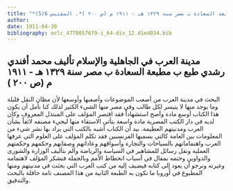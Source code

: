 ```yaml
---
title: "*مخطوطات ومطبوعات : مدينة العرب في الجاهلية والإسلام تأليف محمد أفندي رشدي طبع ب مطبعة السعادة ب مصر سنة ١٣٢٩ هـ - ١٩١١ م (ص ٢٠٠ )*. المقتبس 6(5)"
author: 
date: 1911-04-30
bibliography: oclc_4770057679-i_64-div_12.d1e4034.bib
---
```




##  مدينة العرب في الجاهلية والإسلام   تأليف  محمد أفندي رشدي  طبع ب  مطبعة السعادة  ب  مصر  سنة  ١٣٢٩  هـ  -  ١٩١١  م  (ص  ٢٠٠  ) 


 البحث في مدينة العرب من أصعب الموضوعات وأصعبها وأوسعها لأن مظان النقل قليلة وما يوجد منها لا يتيسر لكل طالب وفي مصر منها الشيء الكثير لذلك كنا نأمل أن يكون هذا الكتاب أوسع مادة وأصح استشهاداً فقد اقتصر المؤلف على المبتذل المعروف وكان لديه في دار الكتب المصرية مادة واسعة يتأتى الاستقاء منها ليجيء مصنفه لائقاً بشأن العرب ومدنيتهم العظيمة. بيد أن الكتاب أشبه بالكتب التي يراد بها نشر شيء من المعلومات بين العامة كالتي يسميها الفرنسيين فقد تكلم المؤلف على العلوم التي عرفها العرب واهتماماتهم بالسياحات والتجارة وأسواقهم وعاداتهم وصفاتهم وحكمهم وحكمتهم العملية ونقل رسائل للمشاهير في السياسة والرياضة وألم بتأليف الوزارة والشورى والدواوين وختمه بمقال في أسباب انحطاط الأمم وبالجملة فنشكر المؤلف لاهتمامه وغيرته ونرجو أن يعود إلى كتابه فيضيف إليه من كتب العرب التي بحثت في مدنيتهم ومنها المطبوع في أوروبا ما تكون به الطبعة الثانية من هذا المصنف تامة حافلة بالبحث والتدقيق. 
